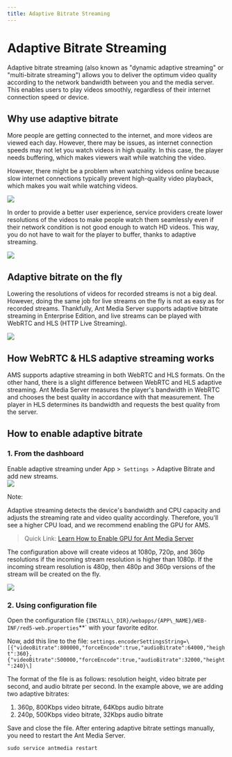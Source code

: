 ```yaml
---
title: Adaptive Bitrate Streaming
---
```

# Adaptive Bitrate Streaming

Adaptive bitrate streaming (also known as "dynamic adaptive streaming" or "multi-bitrate streaming") allows you to deliver the optimum video quality according to the network bandwidth between you and the media server. This enables users to play videos smoothly, regardless of their internet connection speed or device.

## Why use adaptive bitrate

More people are getting connected to the internet, and more videos are viewed each day. However, there may be issues, as internet connection speeds may not let you watch videos in high quality. In this case, the player needs buffering, which makes viewers wait while watching the video.

However, there might be a problem when watching videos online because slow internet connections typically prevent high-quality video playback, which makes you wait while watching videos.

![](@site/static/img/buffering.jpg)

In order to provide a better user experience, service providers create lower resolutions of the videos to make people watch them seamlessly even if their network condition is not good enough to watch HD videos. This way, you do not have to wait for the player to buffer, thanks to adaptive streaming.

![](@site/static/img/AP658325161480_131.jpg)

## Adaptive bitrate on the fly

Lowering the resolutions of videos for recorded streams is not a big deal. However, doing the same job for live streams on the fly is not as easy as for recorded streams. Thankfully, Ant Media Server supports adaptive bitrate streaming in Enterprise Edition, and live streams can be played with WebRTC and HLS (HTTP Live Streaming).

![](@site/static/img/HLSsegmentedvideodelivery.png)

## How WebRTC & HLS adaptive streaming works

AMS supports adaptive streaming in both WebRTC and HLS formats. On the other hand, there is a slight difference between WebRTC and HLS adaptive streaming. Ant Media Server measures the player's bandwidth in WebRTC and chooses the best quality in accordance with that measurement. The player in HLS determines its bandwidth and requests the best quality from the server.

## How to enable adaptive bitrate

### 1\. From the dashboard

Enable adaptive streaming under App >` Settings >` Adaptive Bitrate and add new streams.  
![](@site/static/img/abs.png)

Note:

Adaptive streaming detects the device's bandwidth and CPU capacity and adjusts the streaming rate and video quality accordingly. Therefore, you'll see a higher CPU load, and we recommend enabling the GPU for AMS.

> Quick Link: [Learn How to Enable GPU for Ant Media Server](https://resources.antmedia.io/docs/using-nvidia-gpus)

The configuration above will create videos at 1080p, 720p, and 360p resolutions if the incoming stream resolution is higher than 1080p. If the incoming stream resolution is 480p, then 480p and 360p versions of the stream will be created on the fly.

![](@site/static/img/iosmediacaptureresolutions.png)

### 2\. Using configuration file

Open the configuration file `{INSTALL\_DIR}/webapps/{APP\_NAME}/WEB-INF/red5-web.properties`**` with your favorite editor.

Now, add this line to the file: `settings.encoderSettingsString=\[{"videoBitrate":800000,"forceEncode":true,"audioBitrate":64000,"height":360},{"videoBitrate":500000,"forceEncode":true,"audioBitrate":32000,"height":240}\]`

The format of the file is as follows: resolution height, video bitrate per second, and audio bitrate per second. In the example above, we are adding two adaptive bitrates:

1.  360p, 800Kbps video bitrate, 64Kbps audio bitrate
2.  240p, 500Kbps video bitrate, 32Kbps audio bitrate

Save and close the file. After entering adaptive bitrate settings manually, you need to restart the Ant Media Server.
```shell
sudo service antmedia restart
```